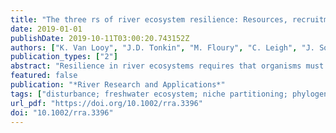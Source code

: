 ```yaml
---
title: "The three rs of river ecosystem resilience: Resources, recruitment, and refugia"
date: 2019-01-01
publishDate: 2019-10-11T03:00:20.743152Z
authors: ["K. Van Looy", "J.D. Tonkin", "M. Floury", "C. Leigh", "J. Soininen", "S. Larsen", "J. Heino", "N. LeRoy Poff", "M. Delong", "S.C. Jähnig", "T. Datry", "N. Bonada", "J. Rosebery", "A. Jamoneau", "S.J. Ormerod", "K.J. Collier", "C. Wolter"]
publication_types: ["2"]
abstract: "Resilience in river ecosystems requires that organisms must persist in the face of highly dynamic hydrological and geomorphological variations. Disturbance events such as floods and droughts are postulated to shape life history traits that support resilience, but river management and conservation would benefit from greater understanding of the emergent effects in communities of river organisms. We unify current knowledge of taxonomic-, phylogenetic-, and trait-based aspects of river communities that might aid the identification and quantification of resilience mechanisms. Temporal variations in river productivity, physical connectivity, and environmental heterogeneity resulting from floods and droughts are highlighted as key characteristics that promote resilience in these dynamic ecosystems. Three community-wide mechanisms that underlie resilience are (a) partitioning (competition/facilitation) of dynamically varying resources, (b) dispersal, recolonization, and recruitment promoted by connectivity, and (c) functional redundancy in communities promoted by resource heterogeneity and refugia. Along with taxonomic and phylogenetic identity, biological traits related to feeding specialization, dispersal ability, and habitat specialization mediate organism responses to disturbance. Measures of these factors might also enable assessment of the relative contributions of different mechanisms to community resilience. Interactions between abiotic drivers and biotic aspects of resource use, dispersal, and persistence have clear implications for river conservation and management. To support these management needs, we propose a set of taxonomic, phylogenetic, and life-history trait metrics that might be used to measure resilience mechanisms. By identifying such indicators, our proposed framework can enable targeted management strategies to adapt river ecosystems to global change."
featured: false
publication: "*River Research and Applications*"
tags: ["disturbance; freshwater ecosystem; niche partitioning; phylogenetics; recruitment (population dynamics); refugium; river; taxonomy"]
url_pdf: "https://doi.org/10.1002/rra.3396"
doi: "10.1002/rra.3396"
---
```


